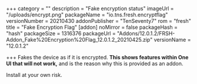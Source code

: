 +++
category = ""
description = "Fake encryption status"
imageUrl = "/uploads/encrypt.png"
packageName = "io.tns.fresh.encryptflag"
versionNumber = 20210430
addonPublisher = "TenSeventy7"
rom = "fresh"
title = "Fake Encryption Flag"
[addon]
noMirror = false
packageHash = "hash"
packageSize = 1316376
packageUrl = "Addons/12.0.1.2/FRSH-Addon_Fake%20Encryption%20Flag_12.0.1.2_20210425.zip"
versionName = "12.0.1.2"

+++
Fakes the device as if it is encrypted. **This shows features within One UI that will not work,** and is the reason why this is provided as an addon.

Install at your own risk.